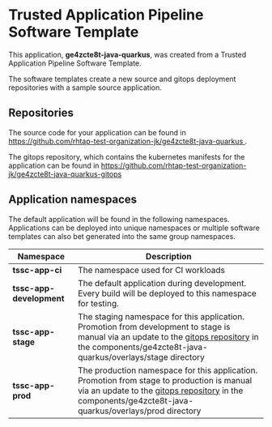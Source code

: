 # Trusted Application Pipeline Software Template

This application, **ge4zcte8t-java-quarkus**, was created from a Trusted Application Pipeline Software Template.

The software templates create a new source and gitops deployment repositories with a sample source application. 

## Repositories

The source code for your application can be found in [https://github.com/rhtap-test-organization-jk/ge4zcte8t-java-quarkus ](https://github.com/rhtap-test-organization-jk/ge4zcte8t-java-quarkus ).
 
The gitops repository, which contains the kubernetes manifests for the application can be found in 
[https://github.com/rhtap-test-organization-jk/ge4zcte8t-java-quarkus-gitops ](https://github.com/rhtap-test-organization-jk/ge4zcte8t-java-quarkus-gitops ) 

## Application namespaces 

The default application will be found in the following namespaces. Applications can be deployed into unique namespaces or multiple software templates can also bet generated into the same group namespaces.  

|  Namespace   |  Description   |  
| -------- | -------- |
| **tssc-app-ci** | The namespace used for CI workloads |
| **tssc-app-development** | The default application during development. Every build will be deployed to this namespace for testing. |
| **tssc-app-stage** | The staging namespace for this application. Promotion from development to stage is manual via an update to the [gitops repository](https://github.com/rhtap-test-organization-jk/ge4zcte8t-java-quarkus-gitops ) in the components/ge4zcte8t-java-quarkus/overlays/stage directory |
| **tssc-app-prod** | The production namespace for this application. Promotion from stage to production is manual via an update to the [gitops repository](https://github.com/rhtap-test-organization-jk/ge4zcte8t-java-quarkus-gitops ) in the components/ge4zcte8t-java-quarkus/overlays/prod directory |